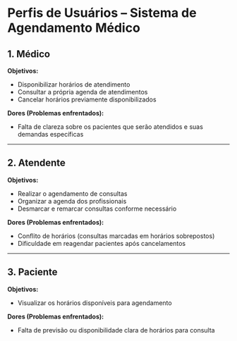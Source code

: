 # Perfis de Usuários – Sistema de Agendamento Médico

## 1. Médico

**Objetivos:**
- Disponibilizar horários de atendimento
- Consultar a própria agenda de atendimentos
- Cancelar horários previamente disponibilizados

**Dores (Problemas enfrentados):**
- Falta de clareza sobre os pacientes que serão atendidos e suas demandas específicas

---

## 2. Atendente

**Objetivos:**
- Realizar o agendamento de consultas
- Organizar a agenda dos profissionais
- Desmarcar e remarcar consultas conforme necessário

**Dores (Problemas enfrentados):**
- Conflito de horários (consultas marcadas em horários sobrepostos)
- Dificuldade em reagendar pacientes após cancelamentos

---

## 3. Paciente

**Objetivos:**
- Visualizar os horários disponíveis para agendamento

**Dores (Problemas enfrentados):**
- Falta de previsão ou disponibilidade clara de horários para consulta
